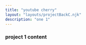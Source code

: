 ```yaml
---
title: "youtube cherry"
layout: "layouts/projectBackC.njk"
description: "one 1"
---
```


### project 1 content
